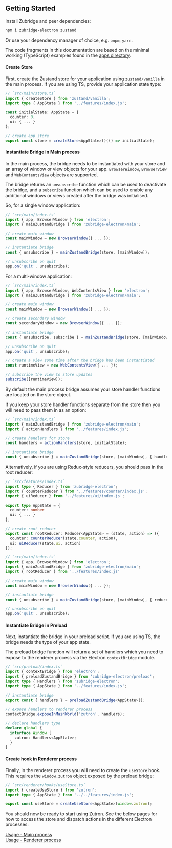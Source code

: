 ## Getting Started

Install Zubridge and peer dependencies:

```bash
npm i zubridge-electron zustand
```

Or use your dependency manager of choice, e.g. `pnpm`, `yarn`.

The code fragments in this documentation are based on the minimal working (TypeScript) examples found in the [apps directory](../apps).

#### Create Store

First, create the Zustand store for your application using `zustand/vanilla` in the main process. If you are using TS, provide your application state type:

```ts annotate
// `src/main/store.ts`
import { createStore } from 'zustand/vanilla';
import type { AppState } from '../features/index.js';

const initialState: AppState = {
  counter: 0,
  ui: { ... }
};

// create app store
export const store = createStore<AppState>()(() => initialState);
```

#### Instantiate Bridge in Main process

In the main process, the bridge needs to be instantiated with your store and an array of window or view objects for your app. `BrowserWindow`, `BrowserView` and `WebContentsView` objects are supported.

The bridge returns an `unsubscribe` function which can be used to deactivate the bridge, and a `subscribe` function which can be used to enable any additional windows or views created after the bridge was initialised.

So, for a single window application:

```ts annotate
// `src/main/index.ts`
import { app, BrowserWindow } from 'electron';
import { mainZustandBridge } from 'zubridge-electron/main';

// create main window
const mainWindow = new BrowserWindow({ ... });

// instantiate bridge
const { unsubscribe } = mainZustandBridge(store, [mainWindow]);

// unsubscribe on quit
app.on('quit', unsubscribe);
```

For a multi-window application:

```ts annotate
// `src/main/index.ts`
import { app, BrowserWindow, WebContentsView } from 'electron';
import { mainZustandBridge } from 'zubridge-electron/main';

// create main window
const mainWindow = new BrowserWindow({ ... });

// create secondary window
const secondaryWindow = new BrowserWindow({ ... });

// instantiate bridge
const { unsubscribe, subscribe } = mainZustandBridge(store, [mainWindow, secondaryWindow]);

// unsubscribe on quit
app.on('quit', unsubscribe);

// create a view some time after the bridge has been instantiated
const runtimeView = new WebContentsView({ ... });

// subscribe the view to store updates
subscribe([runtimeView]);
```

By default the main process bridge assumes your store handler functions are located on the store object.

If you keep your store handler functions separate from the store then you will need to pass them in as an option:

```ts annotate
// `src/main/index.ts`
import { mainZustandBridge } from 'zubridge-electron/main';
import { actionHandlers } from '../features/index.js';

// create handlers for store
const handlers = actionHandlers(store, initialState);

// instantiate bridge
const { unsubscribe } = mainZustandBridge(store, [mainWindow], { handlers });
```

Alternatively, if you are using Redux-style reducers, you should pass in the root reducer:

```ts annotate
// `src/features/index.ts`
import type { Reducer } from 'zubridge-electron';
import { counterReducer } from '../features/counter/index.js';
import { uiReducer } from '../features/ui/index.js';

export type AppState = {
  counter: number
  ui: { ... }
};

// create root reducer
export const rootReducer: Reducer<AppState> = (state, action) => ({
  counter: counterReducer(state.counter, action),
  ui: uiReducer(state.ui, action)
});
```

```ts annotate
// `src/main/index.ts`
import { app, BrowserWindow } from 'electron';
import { mainZustandBridge } from 'zubridge-electron/main';
import { rootReducer } from '../features/index.js'

// create main window
const mainWindow = new BrowserWindow({ ... });

// instantiate bridge
const { unsubscribe } = mainZustandBridge(store, [mainWindow], { reducer: rootReducer });

// unsubscribe on quit
app.on('quit', unsubscribe);
```

#### Instantiate Bridge in Preload

Next, instantiate the bridge in your preload script. If you are using TS, the bridge needs the type of your app state.

The preload bridge function will return a set of handlers which you need to expose to the renderer process via the Electron `contextBridge` module.

```ts annotate
// `src/preload/index.ts`
import { contextBridge } from 'electron';
import { preloadZustandBridge } from 'zubridge-electron/preload';
import type { Handlers } from 'zubridge-electron';
import type { AppState } from '../features/index.js';

// instantiate bridge
export const { handlers } = preloadZustandBridge<AppState>();

// expose handlers to renderer process
contextBridge.exposeInMainWorld('zutron', handlers);

// declare handlers type
declare global {
  interface Window {
    zutron: Handlers<AppState>;
  }
}
```

#### Create hook in Renderer process

Finally, in the renderer process you will need to create the `useStore` hook. This requires the `window.zutron` object exposed by the preload bridge:

```ts annotate
// `src/renderer/hooks/useStore.ts`
import { createUseStore } from 'zutron';
import type { AppState } from '../../features/index.js';

export const useStore = createUseStore<AppState>(window.zutron);
```

You should now be ready to start using Zutron. See the below pages for how to access the store and dispatch actions in the different Electron processes:

[Usage - Main process](./usage-main-process.md) \
[Usage - Renderer process](./usage-renderer-process.md)
